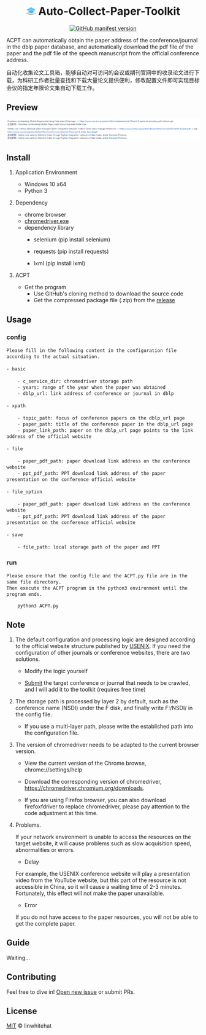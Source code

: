 <h1 align="center"><img src="./icon/32.png" height="21px" alt=""> Auto-Collect-Paper-Toolkit </h1>

<p align="center">
    <a href="https://github.com/linwhitehat/ACPT4dblp">
        <img alt="GitHub manifest version" src="https://img.shields.io/github/v/release/linwhitehat/ACPT4dblp?color=%23EA4AAA&label=Github&logo=github&logoColor=%23EA4AAA">
    </a>
</p>

ACPT can automatically obtain the paper address of the conference/journal in the dblp paper database, and automatically download the pdf file of the paper and the pdf file of the speech manuscript from the official conference address.

自动化收集论文工具箱，能够自动对可访问的会议或期刊官网中的收录论文进行下载，为科研工作者批量查找和下载大量论文提供便利，修改配置文件即可实现目标会议的指定年限论文集自动下载工作。

## Preview

![ACPT result](./img/ACPT.png "ACPT result")

## Install

1. Application Environment

    - Windows 10 x64
    - Python 3
    
2. Dependency

    - chrome browser
    - [chromedriver.exe](https://chromedriver.chromium.org/downloads)
    - dependency library
        - selenium (pip install selenium)
        
        - requests (pip install requests)
        
        - lxml (pip install lxml)
        
3. ACPT

    - Get the program
        - Use GitHub's cloning method to download the source code
        - Get the compressed package file (.zip) from the [release](https://github.com/linwhitehat/ACPT4dblp/releases)

## Usage

### config

    Please fill in the following content in the configuration file according to the actual situation.

    - basic
    
        - c_service_dir: chromedriver storage path
        - years: range of the year when the paper was obtained
        - dblp_url: link address of conference or journal in dblp
    
    - xpath
    
        - topic_path: focus of conference papers on the dblp_url page
        - paper_path: title of the conference paper in the dblp_url page
        - paper_link_path: paper on the dblp_url page points to the link address of the official website
    
    - file
    
        - paper_pdf_path: paper download link address on the conference website
        - ppt_pdf_path: PPT download link address of the paper presentation on the conference official website
    
    - file_option
    
        - paper_pdf_path: paper download link address on the conference website
        - ppt_pdf_path: PPT download link address of the paper presentation on the conference official website
    
    - save
    
        - file_path: local storage path of the paper and PPT
        
### run

    Please ensure that the config file and the ACPT.py file are in the same file directory.
    Then execute the ACPT program in the python3 environment until the program ends.
    
``` shell
    python3 ACPT.py
```

## Note

1. The default configuration and processing logic are designed according to the official website structure published by [USENIX](https://www.usenix.org/conferences). If you need the configuration of other journals or conference websites, there are two solutions.

    - Modify the logic yourself

    - [Submit](https://github.com/linwhitehat/ACPT4dblp/issues/new) the target conference or journal that needs to be crawled, and I will add it to the toolkit (requires free time)
    
2. The storage path is processed by layer 2 by default, such as the conference name (NSDI) under the F disk, and finally write F:/NSDI/ in the config file.

    - If you use a multi-layer path, please write the established path into the configuration file.
    
3. The version of chromedriver needs to be adapted to the current browser version.

    - View the current version of the Chrome browse, chrome://settings/help
    
    - Download the corresponding version of chromedriver, https://chromedriver.chromium.org/downloads.
    
    - If you are using Firefox browser, you can also download firefoxfdriver to replace chromedriver, please pay attention to the code adjustment at this time.
    
4. Problems.
     
     If your network environment is unable to access the resources on the target website, it will cause problems such as slow acquisition speed, abnormalities or errors.
     
    - Delay
    
    For example, the USENIX conference website will play a presentation video from the YouTube website, but this part of the resource is not accessible in China, so it will cause a waiting time of 2-3 minutes. Fortunately, this effect will not make the paper unavailable.
    
    - Error
    
    If you do not have access to the paper resources, you will not be able to get the complete paper.

## Guide

Waiting...

## Contributing
Feel free to dive in!
[Open new issue](https://github.com/linwhitehat/ACPT4dblp/issues/new) or submit PRs.

## License
[MIT](LICENSE) © linwhitehat
